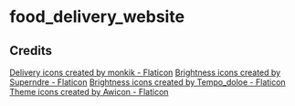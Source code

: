 # food_delivery_website

## Credits
<a href="https://www.flaticon.com/free-icons/delivery" title="delivery icons">Delivery icons created by monkik - Flaticon</a>
<a href="https://www.flaticon.com/free-icons/brightness" title="brightness icons">Brightness icons created by Superndre - Flaticon</a>
<a href="https://www.flaticon.com/free-icons/brightness" title="brightness icons">Brightness icons created by Tempo_doloe - Flaticon</a>
<a href="https://www.flaticon.com/free-icons/theme" title="theme icons">Theme icons created by Awicon - Flaticon</a>